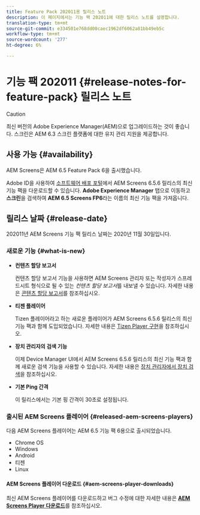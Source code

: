 ```yaml
---
title: Feature Pack 202011용 릴리스 노트
description: 이 페이지에서는 기능 팩 202011에 대한 릴리스 노트를 설명합니다.
translation-type: tm+mt
source-git-commit: e334501e768dd00caec1962df6062a81bb49eb5c
workflow-type: tm+mt
source-wordcount: '277'
ht-degree: 6%

---
```



# 기능 팩 202011 {#release-notes-for-feature-pack} 릴리스 노트

>[!CAUTION]
>최신 버전의 Adobe Experience Manager(AEM)으로 업그레이드하는 것이 좋습니다. 스크린은 AEM 6.3 스크린 플랫폼에 대한 유지 관리 지원을 제공합니다.

## 사용 가능 {#availability}

AEM Screens은 AEM 6.5 Feature Pack 6을 출시했습니다.

Adobe ID을 사용하여 [소프트웨어 배포 포털](https://experience.adobe.com/#/downloads/content/software-distribution/en/aem.html)에서 AEM Screens 6.5.6 릴리스의 최신 기능 팩을 다운로드할 수 있습니다. **Adobe Experience Manager** 탭으로 이동하고 **스크린**&#x200B;을 검색하여 **AEM 6.5 Screens FP6**&#x200B;라는 이름의 최신 기능 팩을 가져옵니다.

## 릴리스 날짜 {#release-date}

202011년 AEM Screens 기능 팩 릴리스 날짜는 2020년 11월 30일입니다.

### 새로운 기능 {#what-is-new}

* **컨텐츠 할당 보고서**

   컨텐츠 할당 보고서 기능을 사용하면 AEM Screens 관리자 또는 작성자가 스프레드시트 형식으로 될 수 있는 *컨텐츠 할당 보고서*를 내보낼 수 있습니다.
자세한 내용은 [콘텐츠 할당 보고서](/help/user-guide/content-assignment-report.md)를 참조하십시오.


* **티젠 플레이어**

   Tizen 플레이어라고 하는 새로운 플레이어가 AEM Screens 6.5.6 릴리스의 최신 기능 팩과 함께 도입되었습니다.
자세한 내용은 [Tizen Player 구현](/help/user-guide/tizen-player.md)을 참조하십시오.

* **장치 관리자의 검색 기능**

   이제 Device Manager UI에서 AEM Screens 6.5.6 릴리스의 최신 기능 팩과 함께 새로운 검색 기능을 사용할 수 있습니다.
자세한 내용은 [장치 관리자에서 장치 검색](/help/user-guide/device-registration.md#search-device)을 참조하십시오.

* **기본 Ping 간격**

   이 릴리스에서는 기본 핑 간격이 30초로 설정됩니다.

### 출시된 AEM Screens 플레이어 {#released-aem-screens-players}

다음 AEM Screens 플레이어는 AEM 6.5 기능 팩 6용으로 출시되었습니다.

* Chrome OS
* Windows
* Android
* 티젠
* Linux

#### AEM Screens 플레이어 다운로드 {#aem-screens-player-downloads}

최신 AEM Screens 플레이어를 다운로드하고 버그 수정에 대한 자세한 내용은 **[AEM Screens Player 다운로드](https://download.macromedia.com/screens/index.html)**&#x200B;를 참조하십시오.
